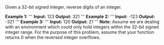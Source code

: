 Given a 32-bit signed integer, reverse digits of an integer.

**Example 1:**
'''
**Input:** 123
**Output:**  321
'''
**Example 2:**
'''
**Input:** -123
**Output:** -321
'''
**Example 3:**
'''
**Input:** 120
**Output:** 21
'''
**Note:**
Assume we are dealing with an environment which could only hold integers within the 32-bit signed integer range. For the purpose of this problem, assume that your function returns 0 when the reversed integer overflows.
